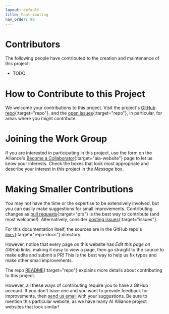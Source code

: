 ```yaml
---
layout: default
title: Contributing
nav_order: 90
---
```


# Contributors

The following people have contributed to the creation and maintenance of this project:

* TODO

# How to Contribute to this Project

We welcome your contributions to this project. Visit the project's [GitHub repo](https://github.com/The-AI-Alliance/open-trusted-model-initiative/){:target="repo"}, and the [open issues](https://github.com/The-AI-Alliance/open-trusted-model-initiative/issues){:target="repo"}, in particular, for areas where you might contribute.

# Joining the Work Group

If you are interested in participating in this project, use the form on the Alliance's [Become a Collaborator](https://thealliance.ai/become-a-collaborator){:target="aia-website"} page to let us know your interests. Check the boxes that look most appropriate and describe your interest in this project in the _Message_ box.

# Making Smaller Contributions

You may not have the time or the expertise to be extensively involved, but you can easily make suggestions for small improvements. Contributing changes as [pull requests](https://github.com/The-AI-Alliance/open-trusted-model-initiative/pulls){:target="prs"} is the best way to contribute (and most welcome!). Alternatively, consider [posting issues](https://github.com/The-AI-Alliance/open-trusted-model-initiative/issues){:target="issues"}. 

For this documentation itself, the sources are in the GitHub repo's [`docs`](https://github.com/The-AI-Alliance/open-trusted-model-initiative/tree/main/docs){:target="repo-docs"} directory. 

However, notice that every page on this website has _Edit this page on GitHub_ links, making it easy to view a page, then go straight to the source to make edits and submit a PR! This is the best way to help us fix typos and make other small improvements.

The repo [README](https://github.com/The-AI-Alliance/open-trusted-model-initiative){:target="repo"} explains more details about contributing to this project.

However, all these ways of contributing require you to have a GitHub account. If you don't have one and you want to provide feedback for improvements, then [send us email](mailto:contact@thealliance.ai) with your suggestions. Be sure to mention this particular website, as we have many AI Alliance project websites that look similar!
